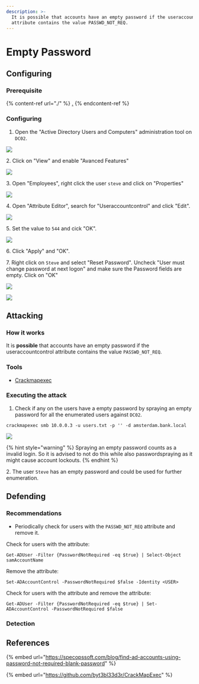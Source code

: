 ```yaml
---
description: >-
  It is possible that accounts have an empty password if the useraccountcontrol
  attribute contains the value PASSWD_NOT_REQ.
---
```


# Empty Password

## Configuring

### Prerequisite&#x20;

{% content-ref url="./" %}
[.](./)
{% endcontent-ref %}

### Configuring

1. Open the "Active Directory Users and Computers" administration tool on `DC02`.

![](<../../../.gitbook/assets/image (5) (1) (1) (1) (1).png>)

2\. Click on "View" and enable "Avanced Features"

![](<../../../.gitbook/assets/image (22) (1) (1).png>)

3\. Open "Employees", right click the user `steve` and click on "Properties"

![](<../../../.gitbook/assets/image (15) (1) (1) (1).png>)

4\. Open "Attribute Editor", search for "Useraccountcontrol" and click "Edit".

![](<../../../.gitbook/assets/image (16) (1).png>)

5\. Set the value to `544` and cick "OK".

![](<../../../.gitbook/assets/image (14) (1) (1) (1).png>)

6\. Click "Apply" and "OK".

7\. Right click on `Steve` and select "Reset Password". Uncheck "User must change password at next logon" and make sure the Password fields are empty. Click on "OK"

![](<../../../.gitbook/assets/image (64) (1) (1) (1) (1) (1) (1) (1) (1) (1).png>)

![](<../../../.gitbook/assets/image (66) (1) (1) (1) (1) (1) (1).png>)

## Attacking

### How it works

It is **possible** that accounts have an empty password if the useraccountcontrol attribute contains the value `PASSWD_NOT_REQ`.

### Tools

* [Crackmapexec](https://github.com/byt3bl33d3r/CrackMapExec)

### Executing the attack

1. Check if any on the users have a empty password by spraying an empty password for all the enumerated users against `DC02`.

```
crackmapexec smb 10.0.0.3 -u users.txt -p '' -d amsterdam.bank.local
```

![](<../../../.gitbook/assets/image (62) (1) (1) (1) (1) (1) (1).png>)

{% hint style="warning" %}
Spraying an empty password counts as a invalid login. So it is advised to not do this while also passwordspraying as it might cause account lockouts.
{% endhint %}

2\. The user `Steve` has an empty password and could be used for further enumeration.

## Defending

### Recommendations

* Periodically check for users with the `PASSWD_NOT_REQ` attribute and remove it.

Check for users with the attribute:

```
Get-ADUser -Filter {PasswordNotRequired -eq $true} | Select-Object samAccountName
```

Remove the attribute:

```
Set-ADAccountControl -PasswordNotRequired $false -Identity <USER>
```

Check for users with the attribute and remove the attribute:

```
Get-ADUser -Filter {PasswordNotRequired -eq $true} | Set-ADAccountControl -PasswordNotRequired $false
```

### Detection





## References

{% embed url="https://specopssoft.com/blog/find-ad-accounts-using-password-not-required-blank-password" %}

{% embed url="https://github.com/byt3bl33d3r/CrackMapExec" %}
